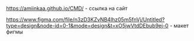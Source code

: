 https://amiinkaa.github.io/CMD/ - ссылка на сайт 

https://www.figma.com/file/n3zD3KZvNB4lhz05m5fnVj/Untitled?type=design&node-id=0-1&mode=design&t=xO5jwVtdDEbub9ej-0 - макет фигмы
